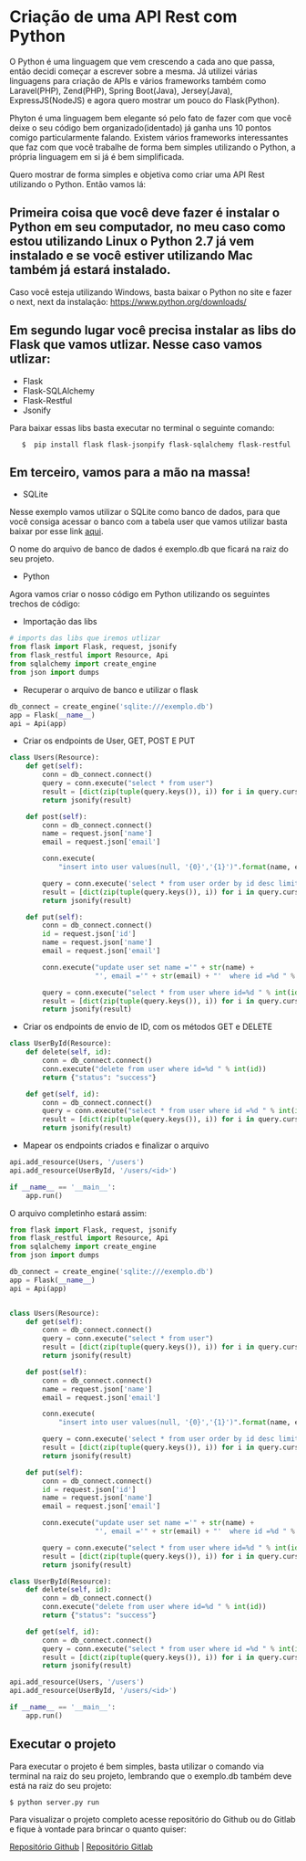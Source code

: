 Criação de uma API Rest com Python
===

O Python é uma linguagem que vem crescendo a cada ano que passa, então decidi começar a escrever sobre a mesma. Já utilizei várias linguagens para criação de APIs e vários frameworks também como Laravel(PHP), Zend(PHP), Spring Boot(Java), Jersey(Java), ExpressJS(NodeJS) e agora quero mostrar um pouco do Flask(Python).

Phyton é uma linguagem bem elegante só pelo fato de fazer com que você deixe o seu código bem organizado(identado) já ganha uns 10 pontos comigo particularmente falando. Existem vários frameworks interessantes que faz com que você trabalhe de forma bem simples utilizando o Python, a própria linguagem em si já é bem simplificada.

Quero mostrar de forma simples e objetiva como criar uma API Rest utilizando o Python. Então vamos lá:

Primeira coisa que você deve fazer é instalar o Python em seu computador, no meu caso como estou utilizando Linux o Python 2.7 já vem instalado e se você estiver utilizando Mac também já estará instalado.
--
Caso você esteja utilizando Windows, basta baixar o Python no site e fazer o next, next da instalação:
https://www.python.org/downloads/

Em segundo lugar você precisa instalar as libs do Flask que vamos utlizar. Nesse caso vamos utlizar: 
---

  * Flask
  * Flask-SQLAlchemy
  * Flask-Restful
  * Jsonify 

Para baixar essas libs basta executar no terminal o seguinte comando:

~~~
   $  pip install flask flask-jsonpify flask-sqlalchemy flask-restful
~~~

Em terceiro, vamos para a mão na massa!
---

* SQLite

Nesse exemplo vamos utilizar o SQLite como banco de dados, para que você consiga acessar o banco com a tabela user que vamos utilizar basta baixar por esse link [aqui](https://github.com/python-curso/rest-api/raw/master/exemplo.db).

O nome do arquivo de banco de dados é exemplo.db que ficará na raiz do seu projeto.

* Python

Agora vamos criar o nosso código em Python utilizando os seguintes trechos de código:

* Importação das libs  
~~~python
# imports das libs que iremos utlizar
from flask import Flask, request, jsonify
from flask_restful import Resource, Api
from sqlalchemy import create_engine
from json import dumps
~~~

* Recuperar o arquivo de banco e utilizar o flask

~~~python
db_connect = create_engine('sqlite:///exemplo.db')
app = Flask(__name__)
api = Api(app)
~~~

* Criar os endpoints de User, GET, POST E PUT

~~~python
class Users(Resource):
    def get(self):
        conn = db_connect.connect()
        query = conn.execute("select * from user")
        result = [dict(zip(tuple(query.keys()), i)) for i in query.cursor]
        return jsonify(result)

    def post(self):
        conn = db_connect.connect()
        name = request.json['name']
        email = request.json['email']

        conn.execute(
            "insert into user values(null, '{0}','{1}')".format(name, email))

        query = conn.execute('select * from user order by id desc limit 1')
        result = [dict(zip(tuple(query.keys()), i)) for i in query.cursor]
        return jsonify(result)

    def put(self):
        conn = db_connect.connect()
        id = request.json['id']
        name = request.json['name']
        email = request.json['email']

        conn.execute("update user set name ='" + str(name) +
                     "', email ='" + str(email) + "'  where id =%d " % int(id))

        query = conn.execute("select * from user where id=%d " % int(id))
        result = [dict(zip(tuple(query.keys()), i)) for i in query.cursor]
        return jsonify(result)
~~~

* Criar os endpoints de envio de ID, com os métodos GET e DELETE

~~~python
class UserById(Resource):
    def delete(self, id):
        conn = db_connect.connect()
        conn.execute("delete from user where id=%d " % int(id))
        return {"status": "success"}

    def get(self, id):
        conn = db_connect.connect()
        query = conn.execute("select * from user where id =%d " % int(id))
        result = [dict(zip(tuple(query.keys()), i)) for i in query.cursor]
        return jsonify(result)
~~~

* Mapear os endpoints criados e finalizar o arquivo

~~~python
api.add_resource(Users, '/users') 
api.add_resource(UserById, '/users/<id>') 

if __name__ == '__main__':
    app.run()
~~~

O arquivo completinho estará assim:

~~~python
from flask import Flask, request, jsonify
from flask_restful import Resource, Api
from sqlalchemy import create_engine
from json import dumps

db_connect = create_engine('sqlite:///exemplo.db')
app = Flask(__name__)
api = Api(app)


class Users(Resource):
    def get(self):
        conn = db_connect.connect()
        query = conn.execute("select * from user")
        result = [dict(zip(tuple(query.keys()), i)) for i in query.cursor]
        return jsonify(result)

    def post(self):
        conn = db_connect.connect()
        name = request.json['name']
        email = request.json['email']

        conn.execute(
            "insert into user values(null, '{0}','{1}')".format(name, email))

        query = conn.execute('select * from user order by id desc limit 1')
        result = [dict(zip(tuple(query.keys()), i)) for i in query.cursor]
        return jsonify(result)

    def put(self):
        conn = db_connect.connect()
        id = request.json['id']
        name = request.json['name']
        email = request.json['email']

        conn.execute("update user set name ='" + str(name) +
                     "', email ='" + str(email) + "'  where id =%d " % int(id))

        query = conn.execute("select * from user where id=%d " % int(id))
        result = [dict(zip(tuple(query.keys()), i)) for i in query.cursor]
        return jsonify(result)

class UserById(Resource):
    def delete(self, id):
        conn = db_connect.connect()
        conn.execute("delete from user where id=%d " % int(id))
        return {"status": "success"}

    def get(self, id):
        conn = db_connect.connect()
        query = conn.execute("select * from user where id =%d " % int(id))
        result = [dict(zip(tuple(query.keys()), i)) for i in query.cursor]
        return jsonify(result)

api.add_resource(Users, '/users') 
api.add_resource(UserById, '/users/<id>') 

if __name__ == '__main__':
    app.run()

~~~
Executar o projeto
---

Para executar o projeto é bem simples, basta utilizar o comando via terminal na raiz do seu projeto, lembrando que o exemplo.db também deve está na raiz do seu projeto:

~~~
$ python server.py run
~~~

Para visualizar o projeto completo acesse repositório do Github ou do Gitlab e fique à vontade para brincar o quanto quiser:

[Repositório Github](https://github.com/python-curso/rest-api/)
 | [Repositório Gitlab](https://gitlab.com/python-curso/rest-api)





